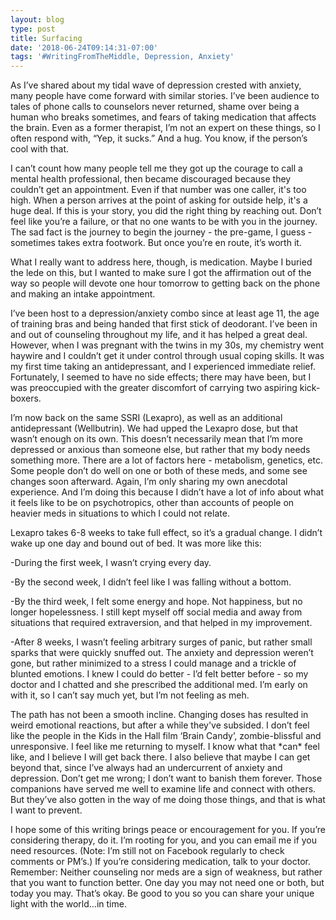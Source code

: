 ```yaml
---
layout: blog
type: post
title: Surfacing
date: '2018-06-24T09:14:31-07:00'
tags: '#WritingFromTheMiddle, Depression, Anxiety'
---
```

As I’ve shared about my tidal wave of depression crested with anxiety, many people have come forward with similar stories. I’ve been audience to tales of phone calls to counselors never returned, shame over being a human who breaks sometimes, and fears of taking medication that affects the brain. Even as a former therapist, I’m not an expert on these things, so I often respond with, “Yep, it sucks.” And a hug. You know, if the person’s cool with that.

I can’t count how many people tell me they got up the courage to call a mental health professional, then became discouraged because they couldn’t get an appointment. Even if that number was one caller, it's too high. When a person arrives at the point of asking for outside help, it's a huge deal. If this is your story, you did the right thing by reaching out. Don’t feel like you’re a failure, or that no one wants to be with you in the journey. The sad fact is the journey to begin the journey - the pre-game, I guess - sometimes takes extra footwork. But once you’re en route, it’s worth it.

What I really want to address here, though, is medication. Maybe I buried the lede on this, but I wanted to make sure I got the affirmation out of the way so people will devote one hour tomorrow to getting back on the phone and making an intake appointment.

I’ve been host to a depression/anxiety combo since at least age 11, the age of training bras and being handed that first stick of deodorant. I’ve been in and out of counseling throughout my life, and it has helped a great deal. However, when I was pregnant with the twins in my 30s, my chemistry went haywire and I couldn’t get it under control through usual coping skills. It was my first time taking an antidepressant, and I experienced immediate relief. Fortunately, I seemed to have no side effects; there may have been, but I was preoccupied with the greater discomfort of carrying two aspiring kick-boxers.

I’m now back on the same SSRI (Lexapro), as well as an additional antidepressant (Wellbutrin). We had upped the Lexapro dose, but that wasn’t enough on its own. This doesn’t necessarily mean that I’m more depressed or anxious than someone else, but rather that my body needs something more. There are a lot of factors here - metabolism, genetics, etc. Some people don’t do well on one or both of these meds, and some see changes soon afterward. Again, I’m only sharing my own anecdotal experience. And I’m doing this because I didn’t have a lot of info about what it feels like to be on psychotropics, other than accounts of people on heavier meds in situations to which I could not relate.

Lexapro takes 6-8 weeks to take full effect, so it’s a gradual change. I didn’t wake up one day and bound out of bed. It was more like this: 

\-During the first week, I wasn’t crying every day. 

\-By the second week, I didn’t feel like I was falling without a bottom. 

\-By the third week, I felt some energy and hope. Not happiness, but no longer hopelessness. I still kept myself off social media and away from situations that required extraversion, and that helped in my improvement. 

\-After 8 weeks, I wasn’t feeling arbitrary surges of panic, but rather small sparks that were quickly snuffed out. The anxiety and depression weren’t gone, but rather minimized to a stress I could manage and a trickle of blunted emotions. I knew I could do better - I’d felt better before - so my doctor and I chatted and she prescribed the additional med. I’m early on with it, so I can’t say much yet, but I’m not feeling as meh.

The path has not been a smooth incline. Changing doses has resulted in weird emotional reactions, but after a while they've subsided. I don’t feel like the people in the Kids in the Hall film ‘Brain Candy’, zombie-blissful and unresponsive. I feel like me returning to myself. I know what that \*can\* feel like, and I believe I will get back there. I also believe that maybe I can get beyond that, since I’ve always had an undercurrent of anxiety and depression. Don’t get me wrong; I don’t want to banish them forever. Those companions have served me well to examine life and connect with others. But they’ve also gotten in the way of me doing those things, and that is what I want to prevent.

I hope some of this writing brings peace or encouragement for you. If you’re considering therapy, do it. I’m rooting for you, and you can email me if you need resources. (Note: I’m still not on Facebook regularly to check comments or PM’s.) If you’re considering medication, talk to your doctor. Remember: Neither counseling nor meds are a sign of weakness, but rather that you want to function better. One day you may not need one or both, but today you may. That’s okay. Be good to you so you can share your unique light with the world…in time.

